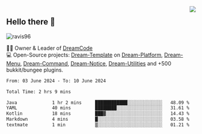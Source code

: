 <img align='right' src="https://github-readme-stats.vercel.app/api?username=Ravis96&show_icons=true">

## Hello there 👋
<p align="left"> <img src="https://komarev.com/ghpvc/?username=ravis96&label=Profile%20views&color=0e75b6&style=flat" alt="ravis96" /> </p>

👨‍💻 Owner & Leader of [DreamCode](https://github.com/DreamPoland) <br>
💻 Open-Source projects: [Dream-Template](https://github.com/DreamPoland/dream-template) on [Dream-Platform](https://github.com/DreamPoland/dream-platform), [Dream-Menu](https://github.com/DreamPoland/dream-menu), [Dream-Command](https://github.com/DreamPoland/dream-command), [Dream-Notice](https://github.com/DreamPoland/dream-notice), [Dream-Utilities](https://github.com/DreamPoland/dream-utilities) and +500 bukkit/bungee plugins.

<!--START_SECTION:waka-->

```txt
From: 03 June 2024 - To: 10 June 2024

Total Time: 2 hrs 9 mins

Java             1 hr 2 mins     ████████████░░░░░░░░░░░░░   48.09 %
YAML             40 mins         ████████░░░░░░░░░░░░░░░░░   31.61 %
Kotlin           18 mins         ███▓░░░░░░░░░░░░░░░░░░░░░   14.43 %
Markdown         4 mins          █░░░░░░░░░░░░░░░░░░░░░░░░   03.58 %
textmate         1 min           ▒░░░░░░░░░░░░░░░░░░░░░░░░   01.21 %
```

<!--END_SECTION:waka-->
